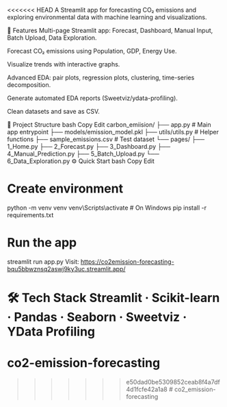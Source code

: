 <<<<<<< HEAD
A Streamlit app for forecasting CO₂ emissions and exploring environmental data with machine learning and visualizations.

🚀 Features
Multi-page Streamlit app: Forecast, Dashboard, Manual Input, Batch Upload, Data Exploration.

Forecast CO₂ emissions using Population, GDP, Energy Use.

Visualize trends with interactive graphs.

Advanced EDA: pair plots, regression plots, clustering, time-series decomposition.

Generate automated EDA reports (Sweetviz/ydata-profiling).

Clean datasets and save as CSV.

📁 Project Structure
bash
Copy
Edit
carbon_emiision/
├── app.py                  # Main app entrypoint
├── models/emission_model.pkl
├── utils/utils.py           # Helper functions
├── sample_emissions.csv     # Test dataset
└── pages/
    ├── 1_Home.py
    ├── 2_Forecast.py
    ├── 3_Dashboard.py
    ├── 4_Manual_Prediction.py
    ├── 5_Batch_Upload.py
    └── 6_Data_Exploration.py
⚙️ Quick Start
bash
Copy
Edit
# Create environment
python -m venv venv
venv\Scripts\activate    # On Windows
pip install -r requirements.txt

# Run the app
streamlit run app.py
Visit: https://co2emission-forecasting-bqu5bbwznsq2aswj9ky3uc.streamlit.app/


🛠️ Tech Stack
Streamlit · Scikit-learn · Pandas · Seaborn · Sweetviz · YData Profiling
=======
# co2-emission-forecasting
>>>>>>> e50dad0be5309852ceab8f4a7df4d1fcfe42a1a8
#   c o 2 _ e m i s s i o n - f o r e c a s t i n g 
 
 
